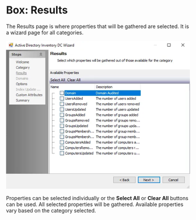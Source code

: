# Box: Results

The Results page is where properties that will be gathered are selected. It is a wizard page for all
categories.

![Box DC Wizard Results page](../../../../../static/img/product_docs/accessanalyzer/admin/datacollector/adinventory/results.webp)

Properties can be selected individually or the **Select All** or **Clear All** buttons can be used.
All selected properties will be gathered. Available properties vary based on the category selected.
